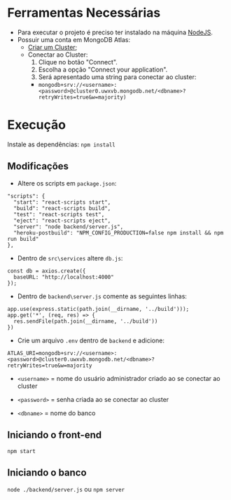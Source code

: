 # Ferramentas Necessárias
* Para executar o projeto é preciso ter instalado na máquina [NodeJS](https://nodejs.org/en/).
* Possuir uma conta em MongoDB Atlas:
  * [Criar um Cluster](https://docs.atlas.mongodb.com/tutorial/create-new-cluster);
  * Conectar ao Cluster:
    1. Clique no botão "Connect".
    2. Escolha a opção "Connect your application".
    3. Será apresentado uma string para conectar ao cluster:
      * `mongodb+srv://<username>:<password>@cluster0.uwxvb.mongodb.net/<dbname>?retryWrites=true&w=majority)`

# Execução
Instale as dependências: `npm install`

## Modificações
* Altere os scripts em `package.json`:
```
"scripts": {
  "start": "react-scripts start",
  "build": "react-scripts build",
  "test": "react-scripts test",
  "eject": "react-scripts eject",
  "server": "node backend/server.js",
  "heroku-postbuild": "NPM_CONFIG_PRODUCTION=false npm install && npm run build"
},
```

* Dentro de `src\services` altere `db.js`:
```
const db = axios.create({
  baseURL: "http://localhost:4000"
});
```

* Dentro de `backend\server.js` comente as seguintes linhas:
```
app.use(express.static(path.join(__dirname, '../build')));
app.get('*', (req, res) => {
  res.sendFile(path.join(__dirname, '../build'))
})
```
* Crie um arquivo `.env` dentro de `backend` e adicione:

`ATLAS_URI=mongodb+srv://<username>:<password>@cluster0.uwxvb.mongodb.net/<dbname>?retryWrites=true&w=majority`

 * `<username>` = nome do usuário administrador criado ao se conectar ao cluster
 
 * `<password>` = senha criada ao se conectar ao cluster
 
 * `<dbname>` = nome do banco

## Iniciando o front-end
`npm start`

## Iniciando o banco
`node ./backend/server.js` ou `npm server`
